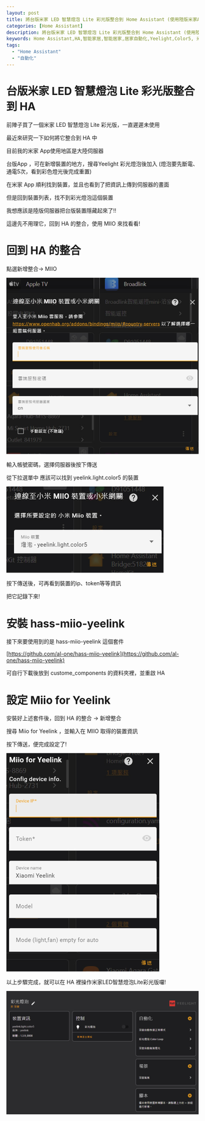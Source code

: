 ```yaml
---
layout: post
title: 將台版米家 LED 智慧燈泡 Lite 彩光版整合到 Home Assistant (使用陸版米家APP)
categories: [Home Assistant]
description: 將台版米家 LED 智慧燈泡 Lite 彩光版整合到 Home Assistant (使用陸版米家APP)
keywords: Home Assistant,HA,智能家居,智能居家,居家自動化,Yeelight,Color5, 米家, LED, 智慧燈泡, Lite, 彩光版
tags:
  - "Home Assistant"
  - "自動化"
---
```


# 台版米家 LED 智慧燈泡 Lite 彩光版整合到 HA
前陣子買了一個米家 LED 智慧燈泡 Lite 彩光版，一直遲遲未使用

最近來研究一下如何將它整合到 HA 中

目前我的米家 App使用地區是大陸伺服器

台版App ，可在新增裝置的地方，搜尋Yeelight 彩光燈泡後加入 (燈泡要先斷電、通電5次，看到彩色燈光後完成重置)

在米家 App 順利找到裝置，並且也看到了把資訊上傳到伺服器的畫面

但是回到裝置列表，找不到彩光燈泡這個裝置

我想應該是陸版伺服器把台版裝置隱藏起來了!!

這邊先不用理它，回到 HA 的整合，使用 MIIO 來找看看!

# 回到 HA 的整合
點選新增整合-> MIIO

![MIIO](/assets/img/posts/HomeAssistant/YeelightColor5/miio.jpg)

輸入帳號密碼，選擇伺服器後按下傳送

從下拉選單中 應該可以找到 yeelink.light.color5 的裝置

![Yeelight](/assets/img/posts/HomeAssistant/YeelightColor5/color5.jpg)

按下傳送後，可再看到裝置的ip、token等等資訊

把它記錄下來!

# 安裝 hass-miio-yeelink
接下來要使用到的是 hass-miio-yeelink 這個套件

[https://github.com/al-one/hass-miio-yeelink](https://github.com/al-one/hass-miio-yeelink)

可自行下載後放到 custome_components 的資料夾裡，並重啟 HA


# 設定 Miio for Yeelink
安裝好上述套件後，回到 HA 的整合 -> 新增整合

搜尋 Miio for Yeelink ，並輸入在 MIIO 取得的裝置資訊

按下傳送，便完成設定了!

![Miio for Yeelink](/assets/img/posts/HomeAssistant/YeelightColor5/yeelink.jpg)

以上步驟完成，就可以在 HA 裡操作米家LED智慧燈泡Lite彩光版囉!

![Yeelink Color5](/assets/img/posts/HomeAssistant/YeelightColor5/final.jpg)

